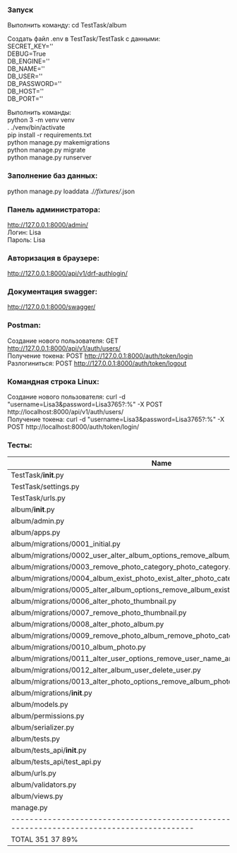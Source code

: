 ### Запуск

Выполнить команду: cd TestTask/album  
  
Создать файл .env в TestTask/TestTask с данными:  
SECRET_KEY=''  
DEBUG=True  
DB_ENGINE=''  
DB_NAME=''  
DB_USER=''  
DB_PASSWORD=''  
DB_HOST=''  
DB_PORT=''  

Выполнить команды:  
python 3 -m venv venv  
. ./venv/bin/activate  
pip install -r requirements.txt  
python manage.py makemigrations  
python manage.py migrate  
python manage.py runserver  

### Заполнение баз данных:   
python manage.py loaddata ./*/fixtures/*.json  

### Панель администратора:  
http://127.0.0.1:8000/admin/  
Логин: Lisa  
Пароль: Lisa  
  
### Авторизация в браузере:  
http://127.0.0.1:8000/api/v1/drf-authlogin/  

### Документация swagger:  
http://127.0.0.1:8000/swagger/
  
### Postman:  
Создание нового пользователя: GET http://127.0.0.1:8000/api/v1/auth/users/  
Получение токена: POST http://127.0.0.1:8000/auth/token/login  
Разлогиниться: POST http://127.0.0.1:8000/auth/token/logout  

### Командная строка Linux:  
Создание нового пользователя: curl -d "username=Lisa3&password=Lisa3765?:%" -X POST http://localhost:8000/api/v1/auth/users/  
Получение токена: curl -d "username=Lisa3&password=Lisa3765?:%" -X POST http://localhost:8000/auth/token/login/  

### Тесты:

| Name                                                                               | Stmts | Miss | Cover 
|------------------------------------------------------------------------------------|:------|:-----|:------
| TestTask/__init__.py                                                               |    0  |    0 |  100%
| TestTask/settings.py                                                               |    26 |    0 |  100%
| TestTask/urls.py                                                                   |    13 |    1 |   92%
| album/__init__.py                                                                  |     0 |    0 |  100%
| album/admin.py                                                                     |    29 |    7 |   76%
| album/apps.py                                                                      |     4 |    0 |  100%
| album/migrations/0001_initial.py                                                   |     6 |    0 |  100%
| album/migrations/0002_user_alter_album_options_remove_album_author_and_more.py     |     5 |    0 |  100%
| album/migrations/0003_remove_photo_category_photo_category.py                      |     4 |    0 |  100%
| album/migrations/0004_album_exist_photo_exist_alter_photo_category.py              |     4 |    0 |  100%
| album/migrations/0005_alter_album_options_remove_album_exist_and_more.py           |     6 |    0 |  100%
| album/migrations/0006_alter_photo_thumbnail.py                                     |     5 |    0 |  100%
| album/migrations/0007_remove_photo_thumbnail.py                                    |     4 |    0 |  100%
| album/migrations/0008_alter_photo_album.py                                         |     5 |    0 |  100%
| album/migrations/0009_remove_photo_album_remove_photo_category_and_more.py         |     4 |    0 |  100%
| album/migrations/0010_album_photo.py                                               |     6 |    0 |  100%
| album/migrations/0011_alter_user_options_remove_user_name_and_more.py              |     4 |    0 |  100%
| album/migrations/0012_alter_album_user_delete_user.py                              |     6 |    0 |  100%
| album/migrations/0013_alter_photo_options_remove_album_photos_quantity_and_more.py |     6 |    0 |  100%
| album/migrations/__init__.py                                                       |     0 |    0 |  100%
| album/models.py                                                                    |    50 |    7 |   86%
| album/permissions.py                                                               |    11 |    6 |   45%
| album/serializer.py                                                                |    30 |    6 |   80%
| album/tests.py                                                                     |    55 |    0 |  100%
| album/tests_api/__init__.py                                                        |     0 |    0 |  100%
| album/tests_api/test_api.py                                                        |     0 |    0 |  100%
| album/urls.py                                                                      |     3 |    0 |  100%
| album/validators.py                                                                |     9 |    7 |   22%
| album/views.py                                                                     |    44 |    1 |   98%
| manage.py                                                                          |    12 |    2 |   83%
| ---------------------------------------------------------------------------------------------------------
| TOTAL                                                                                  351     37    89%

